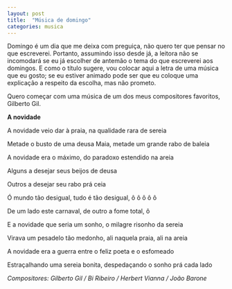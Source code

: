 ```yaml
---
layout: post
title:  "Música de domingo"
categories: musica
---
```


Domingo é um dia que me deixa com preguiça, não quero ter que pensar no que escreverei. Portanto, assumindo isso desde já, a leitora não se incomodará se eu já escolher de antemão o tema do que escreverei aos domingos. E como o título sugere, vou colocar aqui a letra de uma música que eu gosto; se eu estiver animado pode ser que eu coloque uma explicação a respeito da escolha, mas não prometo.

Quero começar com uma música de um dos meus compositores favoritos, Gilberto Gil.

**A novidade**

A novidade veio dar à praia, na qualidade rara de
sereia

Metade o busto de uma deusa Maia, metade um grande
rabo de baleia

A novidade era o máximo, do paradoxo estendido na
areia

Alguns a desejar seus beijos de deusa

Outros a desejar seu rabo prá ceia

Ó mundo tão desigual, tudo é tão desigual, ô ô ô
ô ô

De um lado este carnaval, de outro a fome total, ô

E a novidade que seria um sonho, o milagre risonho da
sereia

Virava um pesadelo tão medonho, ali naquela praia, ali
na areia

A novidade era a guerra entre o feliz poeta e o
esfomeado

Estraçalhando uma sereia bonita, despedaçando o sonho
prá cada lado

_Compositores: Gilberto Gil / Bi Ribeiro / Herbert Vianna / João Barone_